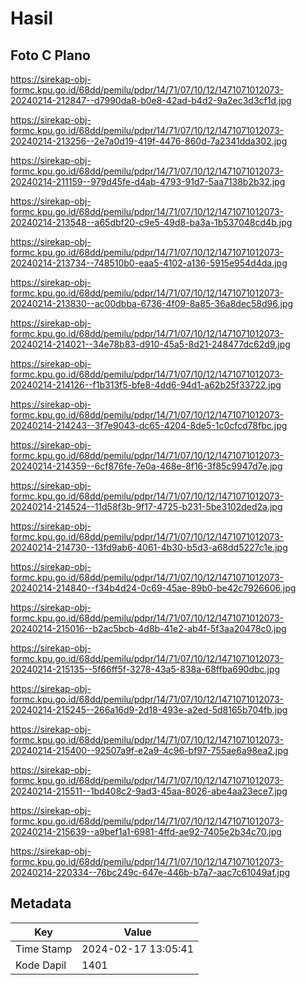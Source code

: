 # Hasil

## Foto C Plano

https://sirekap-obj-formc.kpu.go.id/68dd/pemilu/pdpr/14/71/07/10/12/1471071012073-20240214-212847--d7990da8-b0e8-42ad-b4d2-9a2ec3d3cf1d.jpg

https://sirekap-obj-formc.kpu.go.id/68dd/pemilu/pdpr/14/71/07/10/12/1471071012073-20240214-213256--2e7a0d19-419f-4476-860d-7a2341dda302.jpg

https://sirekap-obj-formc.kpu.go.id/68dd/pemilu/pdpr/14/71/07/10/12/1471071012073-20240214-211159--979d45fe-d4ab-4793-91d7-5aa7138b2b32.jpg

https://sirekap-obj-formc.kpu.go.id/68dd/pemilu/pdpr/14/71/07/10/12/1471071012073-20240214-213548--a65dbf20-c9e5-49d8-ba3a-1b537048cd4b.jpg

https://sirekap-obj-formc.kpu.go.id/68dd/pemilu/pdpr/14/71/07/10/12/1471071012073-20240214-213734--748510b0-eaa5-4102-a136-5915e954d4da.jpg

https://sirekap-obj-formc.kpu.go.id/68dd/pemilu/pdpr/14/71/07/10/12/1471071012073-20240214-213830--ac00dbba-6736-4f09-8a85-36a8dec58d96.jpg

https://sirekap-obj-formc.kpu.go.id/68dd/pemilu/pdpr/14/71/07/10/12/1471071012073-20240214-214021--34e78b83-d910-45a5-8d21-248477dc62d9.jpg

https://sirekap-obj-formc.kpu.go.id/68dd/pemilu/pdpr/14/71/07/10/12/1471071012073-20240214-214126--f1b313f5-bfe8-4dd6-94d1-a62b25f33722.jpg

https://sirekap-obj-formc.kpu.go.id/68dd/pemilu/pdpr/14/71/07/10/12/1471071012073-20240214-214243--3f7e9043-dc65-4204-8de5-1c0cfcd78fbc.jpg

https://sirekap-obj-formc.kpu.go.id/68dd/pemilu/pdpr/14/71/07/10/12/1471071012073-20240214-214359--6cf876fe-7e0a-468e-8f16-3f85c9947d7e.jpg

https://sirekap-obj-formc.kpu.go.id/68dd/pemilu/pdpr/14/71/07/10/12/1471071012073-20240214-214524--11d58f3b-9f17-4725-b231-5be3102ded2a.jpg

https://sirekap-obj-formc.kpu.go.id/68dd/pemilu/pdpr/14/71/07/10/12/1471071012073-20240214-214730--13fd9ab6-4061-4b30-b5d3-a68dd5227c1e.jpg

https://sirekap-obj-formc.kpu.go.id/68dd/pemilu/pdpr/14/71/07/10/12/1471071012073-20240214-214840--f34b4d24-0c69-45ae-89b0-be42c7926606.jpg

https://sirekap-obj-formc.kpu.go.id/68dd/pemilu/pdpr/14/71/07/10/12/1471071012073-20240214-215016--b2ac5bcb-4d8b-41e2-ab4f-5f3aa20478c0.jpg

https://sirekap-obj-formc.kpu.go.id/68dd/pemilu/pdpr/14/71/07/10/12/1471071012073-20240214-215135--5f66ff5f-3278-43a5-838a-68ffba690dbc.jpg

https://sirekap-obj-formc.kpu.go.id/68dd/pemilu/pdpr/14/71/07/10/12/1471071012073-20240214-215245--266a16d9-2d18-493e-a2ed-5d8165b704fb.jpg

https://sirekap-obj-formc.kpu.go.id/68dd/pemilu/pdpr/14/71/07/10/12/1471071012073-20240214-215400--92507a9f-e2a9-4c96-bf97-755ae6a98ea2.jpg

https://sirekap-obj-formc.kpu.go.id/68dd/pemilu/pdpr/14/71/07/10/12/1471071012073-20240214-215511--1bd408c2-9ad3-45aa-8026-abe4aa23ece7.jpg

https://sirekap-obj-formc.kpu.go.id/68dd/pemilu/pdpr/14/71/07/10/12/1471071012073-20240214-215639--a9bef1a1-6981-4ffd-ae92-7405e2b34c70.jpg

https://sirekap-obj-formc.kpu.go.id/68dd/pemilu/pdpr/14/71/07/10/12/1471071012073-20240214-220334--76bc249c-647e-446b-b7a7-aac7c61049af.jpg


## Metadata

| Key        | Value               |
| ---------- | ------------------- |
| Time Stamp | 2024-02-17 13:05:41 |
| Kode Dapil | 1401                |



